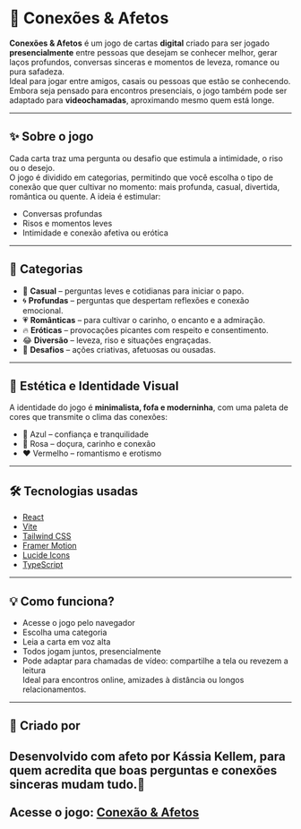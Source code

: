 # 💌 Conexões & Afetos

**Conexões & Afetos** é um jogo de cartas **digital** criado para ser jogado **presencialmente** entre pessoas que desejam se conhecer melhor, gerar laços profundos, conversas sinceras e momentos de leveza, romance ou pura safadeza. <br>
Ideal para jogar entre amigos, casais ou pessoas que estão se conhecendo.
<br>
Embora seja pensado para encontros presenciais, o jogo também pode ser adaptado para **videochamadas**, aproximando mesmo quem está longe.

---

## ✨ Sobre o jogo

Cada carta traz uma pergunta ou desafio que estimula a intimidade, o riso ou o desejo.  
O jogo é dividido em categorias, permitindo que você escolha o tipo de conexão que quer cultivar no momento: mais profunda, casual, divertida, romântica ou quente.
A ideia é estimular:

- Conversas profundas  
- Risos e momentos leves  
- Intimidade e conexão afetiva ou erótica  

---

## 📁 Categorias

- 🧩 **Casual** – perguntas leves e cotidianas para iniciar o papo.
- 🌀 **Profundas** – perguntas que despertam reflexões e conexão emocional.  
- 💗 **Românticas** – para cultivar o carinho, o encanto e a admiração.  
- 🔥 **Eróticas** – provocações picantes com respeito e consentimento.  
- 😂 **Diversão** – leveza, riso e situações engraçadas.  
- 🎲 **Desafios** – ações criativas, afetuosas ou ousadas.  

---

## 🎨 Estética e Identidade Visual

A identidade do jogo é **minimalista, fofa e moderninha**, com uma paleta de cores que transmite o clima das conexões:

- 🔷 Azul – confiança e tranquilidade  
- 💖 Rosa – doçura, carinho e conexão  
- ❤️ Vermelho – romantismo e erotismo  

---

## 🛠️ Tecnologias usadas 

- [React](https://reactjs.org/)
- [Vite](https://vitejs.dev/)
- [Tailwind CSS](https://tailwindcss.com/)
- [Framer Motion](https://www.framer.com/motion/)
- [Lucide Icons](https://lucide.dev/)
- [TypeScript](https://www.typescriptlang.org/)

---
## 💡 Como funciona?

- Acesse o jogo pelo navegador 
- Escolha uma categoria  
- Leia a carta em voz alta  
- Todos jogam juntos, presencialmente
- Pode adaptar para chamadas de vídeo: compartilhe a tela ou revezem a leitura 
 <br> Ideal para encontros online, amizades à distância ou longos relacionamentos.
---


## 🧠 Criado por

Desenvolvido com afeto por **Kássia Kellem**, para quem acredita que boas perguntas e conexões sinceras mudam tudo.💞
<br> 
<br>
Acesse o jogo: [Conexão & Afetos](https://conexoes-afetos.vercel.app/)
---


